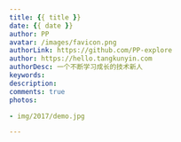 ```yaml
---
title: {{ title }}
date: {{ date }}
author: PP
avatar: /images/favicon.png
authorLink: https://github.com/PP-explore
author: https://hello.tangkunyin.com
authorDesc: 一个不断学习成长的技术新人 
keywords:
description:
comments: true
photos:

- img/2017/demo.jpg

---
```

